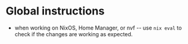 # Global instructions

- when working on NixOS, Home Manager, or nvf -- use `nix eval` to check if the
  changes are working as expected.
